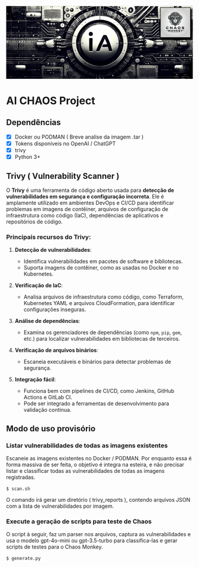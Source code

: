 ![AICHAOS](banner.png)
# AI CHAOS Project
## Dependências
- [x] Docker ou PODMAN ( Breve analise da imagem .tar )
- [x] Tokens disponíveis no OpenAI / ChatGPT
- [x] trivy
- [x] Python 3+

## Trivy ( Vulnerability Scanner )
O **Trivy** é uma ferramenta de código aberto usada para **detecção de vulnerabilidades em segurança e configuração incorreta**. Ele é amplamente utilizado em ambientes DevOps e CI/CD para identificar problemas em imagens de contêiner, arquivos de configuração de infraestrutura como código (IaC), dependências de aplicativos e repositórios de código.

### Principais recursos do Trivy:
1. **Detecção de vulnerabilidades**:
   - Identifica vulnerabilidades em pacotes de software e bibliotecas.
   - Suporta imagens de contêiner, como as usadas no Docker e no Kubernetes.

2. **Verificação de IaC**:
   - Analisa arquivos de infraestrutura como código, como Terraform, Kubernetes YAML e arquivos CloudFormation, para identificar configurações inseguras.

3. **Análise de dependências**:
   - Examina os gerenciadores de dependências (como `npm`, `pip`, `gem`, etc.) para localizar vulnerabilidades em bibliotecas de terceiros.

4. **Verificação de arquivos binários**:
   - Escaneia executáveis e binários para detectar problemas de segurança.

5. **Integração fácil**:
   - Funciona bem com pipelines de CI/CD, como Jenkins, GitHub Actions e GitLab CI.
   - Pode ser integrado a ferramentas de desenvolvimento para validação contínua.

## Modo de uso provisório
### Listar vulnerabilidades de todas as imagens existentes
Escaneie as imagens existentes no Docker / PODMAN. Por enquanto essa é forma massiva de ser feita, o objetivo é integra na esteira, e não precisar listar e classificar todas as vulnerabilidades de todas as imagens registradas.
```
$ scan.sh
```

O comando irá gerar um diretório ( trivy_reports ),  contendo arquivos JSON com a lista de vulnerabilidades por imagem.

### Execute a geração de scripts para teste de Chaos
O script à seguir, faz um parser nos arquivos, captura as vulnerabilidades e usa o modelo gpt-4o-mini ou gpt-3.5-turbo para classifica-las e gerar scripts de testes para o Chaos Monkey.

```
$ generate.py
```

